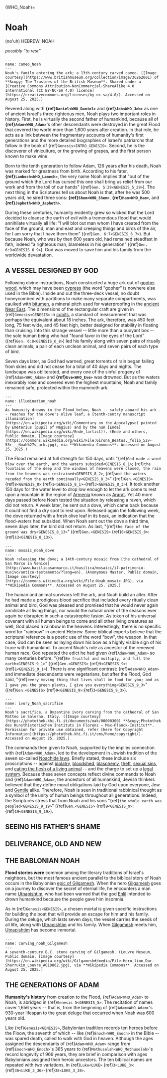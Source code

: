 (WHO_Noah)=
# Noah

(no'uh) HEBREW: NOAH

*possibly "to rest"*



```{figure} ./../../../imgs/Who/N/36262001.jpg
---
name: cameo_Noah
---
Noah's family entering the ark; a 13th-century carved cameo. ([Image courtesy](https://www.britishmuseum.org/collection/image/36262001) of **&copy; The Trustees of the British Museum**. Shared under a [Creative Commons Attribution-NonCommercial-ShareAlike 4.0 International (CC BY-NC-SA 4.0) licence](https://creativecommons.org/licenses/by-nc-sa/4.0/). Accessed on August 25, 2025.)
```

Revered along with **{ref}`Daniel<WHO_Daniel>`** and **{ref}`Job<WHO_Job>`** as one of ancient Israel's three righteous men, Noah plays two important roles in history. First, he is virtually the second father of humankind, because all of **{ref}`Adam<WHO_Adam>`**'s other descendants were destroyed in the great Flood that covered the world more than 1,600 years after creation. In that role, he acts as a link between the fragmentary accounts of humanity's first generations and the more detailed biographies of Israel's patriarchs that follow in the book of {ref}`Genesis<INTRO_GENESIS>`. Second, he is the discoverer of viniculture, or the growing of grapes, and the first person known to make wine.

Born to the tenth generation to follow Adam, 126 years after his death, Noah was marked for greatness from birth. According to his fater, **{ref}`Lambech<WHO_Lamech>`**, the very name Noah implies that "out of the ground which the Lord has cursed this one shall bring us relief from our work and from the toil of our hands" ({ref}`Gen. 5:29<GENESIS_5_29>`). The next thing in the Scriptures tell us about Noah is that, after he was 500 years old, he sired three sons: **{ref}`Shem<WHO_Shem>`**, **{ref}`Ham<WHO_Ham>`**, and **{ref}`Japheth<WHO_Japheth>`**.

During these centuries, humanity evidently grew so wicked that the Lord decided to cleanse the earth of evil with a tremendous flood that would annihilate virtually all life: "I will blot out man whom I have created from the face of the ground, man and east and creeping things and birds of the air, for I am sorry that I have them them" ({ref}`Gen. 6:7<GENESIS_6_7>`). But because Noah, who was by then 600 years old, had remained steadfast in fath, indeed "a righteous man, blameless in his generation" ({ref}`Gen. 6:9<GENESIS_6_9>`). God was moved to save him and his family from the worldwide devastation.

## A VESSEL DESIGNED BY GOD

Following divine instructions, Noah constructed a huge ark out of [gopher wood](https://en.wikipedia.org/wiki/Gopher_wood), which may have been [cypress](https://en.wikipedia.org/wiki/Cypress) (the word "gopher" is nowhere else used in the Bible). Inside and out the three-deck vessel, no doubt honeycombed with partitions to make many separate compartments, was caulked with [bitumen](https://en.wikipedia.org/wiki/Bitumen), a mineral pitch used for waterproofing in the [ancient Near East](https://en.wikipedia.org/wiki/Ancient_Near_East). The dimensions of the rectangular craft are given in {ref}`Genesis<GENESIS>` in [cubits](https://en.wikipedia.org/wiki/Cubit), a standard of measurement that was perhaps the equivalent about 18 inches. The ark, therefore, was 450 feet long, 75 feet wide, and 45 feet high, better designed for stability in floating than cruising. Into this strange vessel -- little more than a buoyant box -- the sole human being who had "found favor in the eyes of the Lord" ({ref}`Gen. 6:8<GENESIS_6_8>`) led his family along with seven pairs of ritually clean animals, a pair of each unclean animal, and seven pairs of each type of bird.

Seven days later, as God had warned, great torrents of rain began falling from skies and did not cease for a total of 40 days and nights. The landscape was obliterated, and every one of the sinful progeny of {ref}`Adam<WHO_Adam>` and **{ref}`Eve<WHO_Eve>`** was drowned. But as the waters inexorably rose and covered even the highest mountains, Noah and family remained safe, protected within the mammoth ark.


```{figure} ./../../../imgs/Who/N/Girona_Beatus,_folio_52v-53r_-_Noah's_ark.jpg
---
name: illumination_noah
---
As humanity drowns in the Flood below, Noah -- safely aboard his ark -- reaches for the dove's olive leaf; a [tenth-centry manuscript illumination](https://en.wikipedia.org/wiki/Commentary_on_the_Apocalypse) painted by Emeterius (pupil of Magius) and by the nun [Ende](https://en.wikipedia.org/wiki/Ende_(artist)). (Ende and others, Public domain, [Image courtesy](https://commons.wikimedia.org/wiki/File:Girona_Beatus,_folio_52v-53r_-_Noah%27s_ark.jpg), via **Wikimedia Commons**. Accessed on August 25, 2025.)
```

The Flood remained at full strength for 150 days, until "{ref}`God made a wind blow over the earth, and the waters subsided<GENESIS_8_1>`; {ref}`the fountains of the deep and the windows of heavens were closed, the rain from the heavens was restrained<GENESIS_8_2>`, {ref}`and the waters receded from the earth continually<GENESIS_8_3>`" ({ref}`Gen.<GENESIS>` {ref}`8<GENESIS_8>`:{ref}`1<GENESIS_8_1>`-{ref}`3<GENESIS_8_3>`). It took another 150 days for the water level to drop low enough to let the ark come to rest upon a mountain in the region of [Armenia](https://en.wikipedia.org/wiki/Armenia) known as [Ararat](https://en.wikipedia.org/wiki/Mount_Ararat#:~:text=Nevertheless%2C%20Ararat%20is%20traditionally%20considered,landing%20place%20during%20that%20time.). Yet 40 more days passed before Noah tested the situation by releasing a raven, which did not return. A week later, he sent out a dove, which came back because it could not find a dry spot to rest upon. Released again the following week, the dove returned with a fresh olive leaf in its beak, an indication that the flood-waters had subsided. When Noah sent out the dove a third time, seven days later, the bird did not return. As last, "{ref}`the face of the ground was dry<GENESIS_8_13>`" ({ref}`Gen.<GENESIS>` {ref}`8<GENESIS_8>`:{ref}`13<GENESIS_8_13>`).

```{figure} ./../../../imgs/Who/N/Noah_mosaic.jpg
---
name: mosaic_noah_dove
---
Noah releasing the dove; a 14th-century mosaic from [the cathedral of San Marco in Venice](http://www.basilicasanmarco.it/basilica/mosaici/il-patrimonio-musivo/antico-testamento/?lang=en). (Anonymous Master, Public domain, [Image courtesy](https://commons.wikimedia.org/wiki/File:Noah_mosaic.JPG), via **Wikipedia Commons**. Accessed on August 25, 2025.)
```

The human and animal survivors left the ark, and Noah build an alter. After he had made a prodigious blood sacrifice that included every ritually clean animal and bird, God was pleased and promised that he would never again annihilate all living things, nor would the natural order of the seasons ever again be disrupted in such a catastrophic fasion. As token of his universal covenant with all human beings to come and all other living creatures as well, God placed a rainbow in the heavens. Interestingly, there is no specific word for "rainbow" in ancient Hebrew. Some biblical experts believe that the scriptural reference is a poetic use of the word "bow", the weapon. In that case, God can be seen as laying down his bow as a highly visible sign of his truce with humankind. To accent Noah's role as ancestor of the renewed human race, God repeated the edict he had given {ref}`Adam<WHO_Adam>` so many centuries before: "{ref}`Be fruitful and multiply, and full the earth<GENESIS_9_1>`" ({ref}`Gen.<GENESIS>` {ref}`9<GENESIS_9>`:{ref}`1<GENESIS_9_1>`). There is one significant contrast: {ref}`Adam<WHO_Adam>` and immediate descendants were vegetarians, but after the Flood, God said, "{ref}`every moving thing that lives shall be food for you; and as I gave you the green plants, I give you everything<GENESIS_9_3>`" ({ref}`Gen.<GENESIS>` {ref}`9<GENESIS_9>`:{ref}`3<GENESIS_9_3>`).

```{figure} ./../../../imgs/Who/N/fle0009827x_p.jpg
---
name: ivory_Noah_sacrifice
---
Noah's sacrifice, a Byzantine ivory carving from the cathedral of San Matteo in Salerno, Italy. ([Image courtesy](https://photothek.khi.fi.it/documents/oak/00000300) **&copy;Photothek des Kunsthistorischen Instituts in Florenz – Max-Planck-Institut**. Permission for private use obtained, refer [here for Copyright Information](https://photothek.khi.fi.it/cms/home/copyright/). Accessed on August 25, 2025.)
```

The commands then given to Noah, supported by the implies connection with {ref}`Adam<WHO_Adam>`, led to the development in Jewish tradition of the seven so-called [Noachide laws](https://en.wikipedia.org/wiki/Seven_Laws_of_Noah). Briefly stated, these include six proscriptions -- against [idolatry](https://en.wikipedia.org/wiki/Idolatry), [bloodshed](https://en.wikipedia.org/wiki/Murder), [blasphemy](https://en.wikipedia.org/wiki/List_of_capital_crimes_in_the_Torah), [theft](https://en.wikipedia.org/wiki/Theft), [sexual sins](https://en.wikipedia.org/wiki/Adultery), and [eating the flesh of a living animal](https://en.wikipedia.org/wiki/Eating_live_animals) -- and the charge to set up a [legal system](https://en.wikipedia.org/wiki/Judiciary). Because these seven concepts reflect divine commands to Noah and {ref}`Adam<WHO_Adam>`, the ancestors of all humankind, Jewish thinkers believed that they define moral obligations laid by God upon everyone, Jew and [Gentile](https://en.wikipedia.org/wiki/Gentile) alike. Therefore, Noah is seen in traditional rabbinical thought as a symbol of the unity of human beings throughout all generations. Indeed, the Scriptures stress that from Noah and his sons "{ref}`the whole earth was peopled<GENESIS_9_19>`" ({ref}`Gen.<GENESIS>` {ref}`9<GENESIS_9>`:{ref}`19<GENESIS_9_19>`).

## SEEING HIS FATHER'S SHAME

## DELIVERANCE, OLD AND NEW


## THE BABLONIAN NOAH

**Flood stories were** common among the literary traditions of Israel's neighbors, but the most famous ancient parallel to the biblical story of Noah occurs in the Babylonian [epic of Gilgamesh](https://en.wikipedia.org/wiki/Epic_of_Gilgamesh). When the hero [Gilgamesh](https://en.wikipedia.org/wiki/Gilgamesh) goes on a journey to discover the secret of eternal life, he encounters a man name [Utnapishtim](https://en.wikipedia.org/wiki/Utnapishtim), who had been warned that the god [Enlil](https://en.wikipedia.org/wiki/Enlil) intended to drown humankind because the people gave him insomnia.

As in {ref}`Genesis<GENESIS>`, a chosen mortal is given specific instructions for building the boat that will provide an escape for him and his family. During the deluge, which lasts seven days, the vessel carries the seeds of all life, along with [Utnapishtim](https://en.wikipedia.org/wiki/Utnapishtim) and his family. When  [Gilgamesh](https://en.wikipedia.org/wiki/Gilgamesh) meets him, [Utnapishtim](https://en.wikipedia.org/wiki/Utnapishtim) has become immortal.

```{figure} ./../../../imgs/Who/N/Hero_lion_Dur-Sharrukin_Louvre_AO19862.jpg
---
name: carving_noah_Gilgamesh
---
A seventh-century B.C. stone carving of Gilgamesh. (Louvre Meseum, Public domain, [Image courtesy](https://en.wikipedia.org/wiki/Gilgamesh#/media/File:Hero_lion_Dur-Sharrukin_Louvre_AO19862.jpg), via **Wikipedia Commons**. Accessed on August 25, 2025.)
```
## THE GENERATIONS OF ADAM

**Humanity's history** from creation to the Flood, {ref}`Adam<WHO_Adam>` to Noah, is abridged in {ref}`Genesis 5<GENESIS_5>`. The recitation of names cover 1,656 years -- that is, from the beginning of {ref}`Adam<WHO_Adam>`'s 930-year lifespan to the great deluge that occurred when Noah was 600 years old.

Like {ref}`Genesis<GENESIS>`, Babylonian tradition records ten heroes before the Floow, the seventh of which -- like {ref}`Enoch<WHO_Enoch>` in the Bible -- was spared death, called to walk with God in heaven. Although the ages assigned the descendants of {ref}`Adam<WHO_Adam>` range from {ref}`Enoch<WHO_Enoch>`'s 365 years to {ref}`Methuselah<WHO_Methuselah>`'s record longevity of 969 years, they are brief in comparison with ages Babylonians assigned their heroic ancestors. The ten biblical names are repeated with two variations, in {ref}`Luke<LUKE>` {ref}`3<LUKE_3>`:{ref}`36<LUKE_3_36>`-{ref}`38<LUKE_3_38>`.